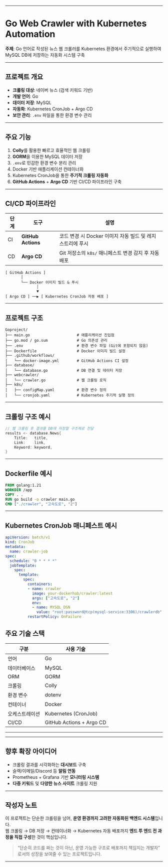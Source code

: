 
---


#  Go Web Crawler with Kubernetes Automation

 **주제**: Go 언어로 작성된 뉴스 웹 크롤러를 Kubernetes 환경에서 주기적으로 실행하여 MySQL DB에 저장하는 자동화 시스템 구축

---

## 프로젝트 개요

- **크롤링 대상**: 네이버 뉴스 (검색 키워드 기반)
- **개발 언어**: Go
- **데이터 저장**: MySQL
- **자동화**: Kubernetes CronJob + Argo CD
- **보안 관리**: `.env` 파일을 통한 환경 변수 관리

---

## 주요 기능

1.  **Colly**를 활용한 빠르고 효율적인 웹 크롤링
2.  **GORM**을 이용한 MySQL 데이터 저장
3.  `.env`로 민감한 환경 변수 분리 관리
4.  Docker 기반 애플리케이션 컨테이너화
5.  Kubernetes CronJob을 통한 **주기적 크롤링 자동화**
6.  **GitHub Actions** + **Argo CD** 기반 CI/CD 파이프라인 구축

---

##  CI/CD 파이프라인

| 단계 | 도구 | 설명 |
|------|------|------|
| CI   | **GitHub Actions** | 코드 변경 시 Docker 이미지 자동 빌드 및 레지스트리에 푸시 |
| CD   | **Argo CD**        | Git 저장소의 `k8s/` 매니페스트 변경 감지 후 자동 배포 |

```plaintext
[ GitHub Actions ]
       │
       └── Docker 이미지 빌드 & 푸시
              │
              ▼
[ Argo CD ] ──▶ [ Kubernetes CronJob 자동 배포 ]
```

---

## 프로젝트 구조

```
Goproject/
├── main.go                     # 애플리케이션 진입점
├── go.mod / go.sum             # Go 의존성 관리
├── .env                        # 환경 변수 파일 (Git에 포함되지 않음)
├── Dockerfile                  # Docker 이미지 빌드 설정
├── .github/workflows/
│   └── docker-image.yml        # GitHub Actions CI 설정
├── database/
│   └── database.go             # DB 연결 및 데이터 저장
├── webcrawler/
│   └── crawler.go              # 웹 크롤링 로직
├── k8s/
│   ├── configMap.yaml          # 환경 변수 정의
│   └── cronjob.yaml            # Kubernetes 주기적 실행 정의
```

---

## 크롤링 구조 예시

```go
// 웹 크롤링 후 결과를 DB에 저장할 구조체로 전달
results <- database.News{
	Title:   title,
	Link:    link,
	Keyword: keyword,
}
```

---

## Dockerfile 예시

```dockerfile
FROM golang:1.21
WORKDIR /app
COPY . .
RUN go build -o crawler main.go
CMD ["./crawler", "고속도로", "2"]
```

---

## Kubernetes CronJob 매니페스트 예시

```yaml
apiVersion: batch/v1
kind: CronJob
metadata:
  name: crawler-job
spec:
  schedule: "0 * * * *"
  jobTemplate:
    spec:
      template:
        spec:
          containers:
          - name: crawler
            image: your-dockerhub/crawler:latest
            args: ["고속도로", "2"]
            env:
            - name: MYSQL_DSN
              value: "root:password@tcp(mysql-service:3306)/crawlerdb"
          restartPolicy: OnFailure
```


## 주요 기술 스택

| 구분         | 사용 기술                  |
|--------------|----------------------------|
| 언어         | Go                         |
| 데이터베이스 | MySQL                      |
| ORM          | GORM                       |
| 크롤링       | Colly                      |
| 환경 변수    | dotenv                     |
| 컨테이너     | Docker                     |
| 오케스트레이션 | Kubernetes (CronJob)     |
| CI/CD        | GitHub Actions + Argo CD   |

---
---

## 향후 확장 아이디어

- 크롤링 결과를 시각화하는 **대시보드** 구축
- 슬랙/이메일/Discord 등 **알림 연동**
- Prometheus + Grafana 기반 **모니터링 시스템**
- **다중 키워드** 및 **다양한 뉴스 사이트** 크롤링 지원

---
##  작성자 노트

이 프로젝트는 단순한 크롤링을 넘어, **운영 환경까지 고려한 자동화된 백엔드 시스템**입니다.  
웹 크롤링 → DB 저장 → 컨테이너화 → Kubernetes 자동 배포까지 **엔드 투 엔드 전 과정을 직접 구성**한 것이 핵심입니다.

> “단순히 코드를 짜는 것이 아닌, 운영 가능한 구조로 배포까지 책임지는 개발자” 로서의 성장을 보여줄 수 있는 프로젝트입니다.

---
